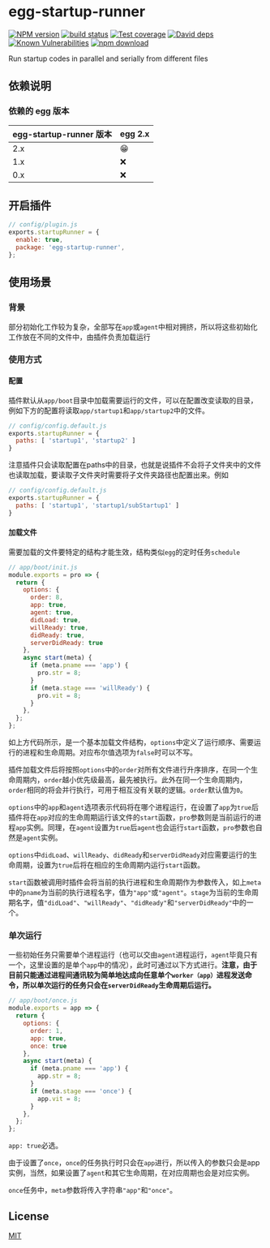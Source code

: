 # egg-startup-runner

[![NPM version][npm-image]][npm-url]
[![build status][travis-image]][travis-url]
[![Test coverage][codecov-image]][codecov-url]
[![David deps][david-image]][david-url]
[![Known Vulnerabilities][snyk-image]][snyk-url]
[![npm download][download-image]][download-url]

[npm-image]: https://img.shields.io/npm/v/egg-startup-runner.svg?style=flat-square
[npm-url]: https://npmjs.org/package/egg-startup-runner
[travis-image]: https://img.shields.io/travis/eggjs/egg-startup-runner.svg?style=flat-square
[travis-url]: https://travis-ci.org/eggjs/egg-startup-runner
[codecov-image]: https://img.shields.io/codecov/c/github/eggjs/egg-startup-runner.svg?style=flat-square
[codecov-url]: https://codecov.io/github/eggjs/egg-startup-runner?branch=master
[david-image]: https://img.shields.io/david/eggjs/egg-startup-runner.svg?style=flat-square
[david-url]: https://david-dm.org/eggjs/egg-startup-runner
[snyk-image]: https://snyk.io/test/npm/egg-startup-runner/badge.svg?style=flat-square
[snyk-url]: https://snyk.io/test/npm/egg-startup-runner
[download-image]: https://img.shields.io/npm/dm/egg-startup-runner.svg?style=flat-square
[download-url]: https://npmjs.org/package/egg-startup-runner

Run startup codes in parallel and serially from different files

## 依赖说明

### 依赖的 egg 版本

egg-startup-runner 版本 | egg 2.x
--- | ---
2.x | 😁
1.x | ❌
0.x | ❌

## 开启插件

```js
// config/plugin.js
exports.startupRunner = {
  enable: true,
  package: 'egg-startup-runner',
};
```

## 使用场景

### 背景

部分初始化工作较为复杂，全部写在`app`或`agent`中相对拥挤，所以将这些初始化工作放在不同的文件中，由插件负责加载运行

### 使用方式

#### 配置

插件默认从`app/boot`目录中加载需要运行的文件，可以在配置改变读取的目录，例如下方的配置将读取`app/startup1`和`app/startup2`中的文件。

```js
// config/config.default.js
exports.startupRunner = {
  paths: [ 'startup1', 'startup2' ]
}
```

注意插件只会读取配置在paths中的目录，也就是说插件不会将子文件夹中的文件也读取加载，要读取子文件夹时需要将子文件夹路径也配置出来。例如

```js
// config/config.default.js
exports.startupRunner = {
  paths: [ 'startup1', 'startup1/subStartup1' ]
}
```

#### 加载文件

需要加载的文件要特定的结构才能生效，结构类似`egg`的定时任务`schedule`

```js
// app/boot/init.js
module.exports = pro => {
  return {
    options: {
      order: 8,
      app: true,
      agent: true,
      didLoad: true,
      willReady: true,
      didReady: true,
      serverDidReady: true
    },
    async start(meta) {
      if (meta.pname === 'app') {
        pro.str = 8;
      }
      if (meta.stage === 'willReady') {
        pro.vit = 8;
      }
    },
  };
};
```

如上方代码所示，是一个基本加载文件结构，`options`中定义了运行顺序、需要运行的进程和生命周期。对应布尔值选项为`false`时可以不写。

插件加载文件后将按照`options`中的`order`对所有文件进行升序排序，在同一个生命周期内，`order`越小优先级最高，最先被执行。此外在同一个生命周期内，`order`相同的将会并行执行，可用于相互没有关联的逻辑。`order`默认值为`0`。

`options`中的`app`和`agent`选项表示代码将在哪个进程运行，在设置了`app`为`true`后插件将在`app`对应的生命周期运行该文件的`start`函数，`pro`参数则是当前运行的进程`app`实例。同理，在`agent`设置为`true`后`agent`也会运行`start`函数，`pro`参数也自然是`agent`实例。

`options`中`didLoad`、`willReady`、`didReady`和`serverDidReady`对应需要运行的生命周期，设置为`true`后将在相应的生命周期内运行`start`函数。

`start`函数被调用时插件会将当前的执行进程和生命周期作为参数传入，如上`meta`中的`pname`为当前的执行进程名字，值为`"app"`或`"agent"`。`stage`为当前的生命周期名字，值`"didLoad"`、`"willReady"`、`"didReady"`和`"serverDidReady"`中的一个。

### 单次运行

一些初始任务只需要单个进程运行（也可以交由`agent`进程运行，`agent`毕竟只有一个，这里设置的是单个`app`中的情况），此时可通过以下方式进行。**注意，由于目前只能通过进程间通讯较为简单地达成向任意单个`worker（app）`进程发送命令，所以单次运行的任务只会在`serverDidReady`生命周期后运行。**

```js
// app/boot/once.js
module.exports = app => {
  return {
    options: {
      order: 1,
      app: true,
      once: true
    },
    async start(meta) {
      if (meta.pname === 'app') {
        app.str = 8;
      }
      if (meta.stage === 'once') {
        app.vit = 8;
      }
    },
  };
};
```

`app: true`必选。

由于设置了`once`，`once`的任务执行时只会在`app`进行，所以传入的参数只会是app实例，当然，如果设置了`agent`和其它生命周期，在对应周期也会是对应实例。

`once`任务中，`meta`参数将传入字符串`"app"`和`"once"`。

## License

[MIT](LICENSE)
